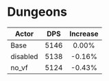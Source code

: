# Dungeons
| Actor | DPS | Increase |
|---|:---:|:---:|
|Base|5146|0.00%|
|disabled|5138|-0.16%|
|no_vf|5124|-0.43%|
